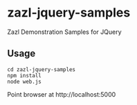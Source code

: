 zazl-jquery-samples
===================

Zazl Demonstration Samples for JQuery

## Usage

	cd zazl-jquery-samples
	npm install
	node web.js
	
Point browser at http://localhost:5000


